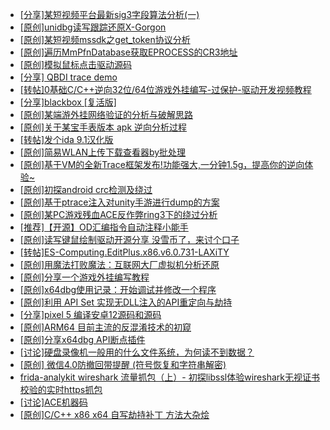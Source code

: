 + [[分享]某短视频平台最新sig3字段算法分析(一)](https://bbs.kanxue.com/thread-285211.htm)
+ [[原创]unidbg读写跟踪还原X-Gorgon](https://bbs.kanxue.com/thread-285586.htm)
+ [[原创]某短视频mssdk之get_token协议分析](https://bbs.kanxue.com/thread-287008.htm)
+ [[原创]遍历MmPfnDatabase获取EPROCESS的CR3地址](https://bbs.kanxue.com/thread-286598.htm)
+ [[原创]模拟鼠标点击驱动源码](https://bbs.kanxue.com/thread-286960.htm)
+ [[分享] QBDI trace demo](https://bbs.kanxue.com/thread-285857.htm)
+ [[转帖]0基础C/C++逆向32位/64位游戏外挂编写-过保护-驱动开发视频教程](https://bbs.kanxue.com/thread-286955.htm)
+ [[分享]blackbox [复活版]](https://bbs.kanxue.com/thread-286308.htm)
+ [[原创]某端游外挂网络验证的分析与破解思路](https://bbs.kanxue.com/thread-286748.htm)
+ [[原创]关于某宝手表版本 apk 逆向分析过程](https://bbs.kanxue.com/thread-287025.htm)
+ [[转帖]发个ida 9.1汉化版](https://bbs.kanxue.com/thread-286390.htm)
+ [[原创]简易WLAN上传下载查看器by批处理](https://bbs.kanxue.com/thread-287036.htm)
+ [[原创]基于VM的全新Trace框架发布!功能强大,一分钟1.5g，提高你的逆向体验~](https://bbs.kanxue.com/thread-285471.htm)
+ [[原创]初探android crc检测及绕过](https://bbs.kanxue.com/thread-285790.htm)
+ [[原创]基于ptrace注入对unity手游进行dump的方案](https://bbs.kanxue.com/thread-286222.htm)
+ [[原创]某PC游戏残血ACE反作弊ring3下的绕过分析](https://bbs.kanxue.com/thread-284667.htm)
+ [[推荐]【开源】OD汇编指令自动注释小能手](https://bbs.kanxue.com/thread-284663.htm)
+ [[原创]读写键鼠绘制驱动开源分享 没雪币了，来讨个口子](https://bbs.kanxue.com/thread-286756.htm)
+ [[转帖]ES-Computing.EditPlus.x86.v6.0.731-LAXiTY](https://bbs.kanxue.com/thread-287042.htm)
+ [[原创]用魔法打败魔法：互联网大厂虚拟机分析还原](https://bbs.kanxue.com/thread-286441.htm)
+ [[原创]分享一个游戏外挂编写教程](https://bbs.kanxue.com/thread-286912.htm)
+ [[原创]x64dbg使用记录：开始调试并修改一个程序](https://bbs.kanxue.com/thread-275779.htm)
+ [[原创]利用 API Set 实现无DLL注入的API重定向与劫持](https://bbs.kanxue.com/thread-286823.htm)
+ [[分享]pixel 5 编译安卓12源码和源码](https://bbs.kanxue.com/thread-286388.htm)
+ [[原创]ARM64 目前主流的反混淆技术的初窥](https://bbs.kanxue.com/thread-285567.htm)
+ [[原创]分享x64dbg API断点插件](https://bbs.kanxue.com/thread-275800.htm)
+ [[讨论]硬盘录像机一般用的什么文件系统，为何读不到数据？](https://bbs.kanxue.com/thread-287043.htm)
+ [[原创] 微信4.0防撤回带提醒 (符号恢复和字符串解密)](https://bbs.kanxue.com/thread-286611.htm)
+ [frida-analykit   wireshark 流量抓包（上）- 初探libssl体验wireshark无视证书校验的实时https抓包](https://bbs.kanxue.com/thread-286510.htm)
+ [[讨论]ACE机器码](https://bbs.kanxue.com/thread-287017.htm)
+ [[原创]C/C++ x86 x64 自写劫持补丁 方法大杂烩](https://bbs.kanxue.com/thread-282745.htm)
